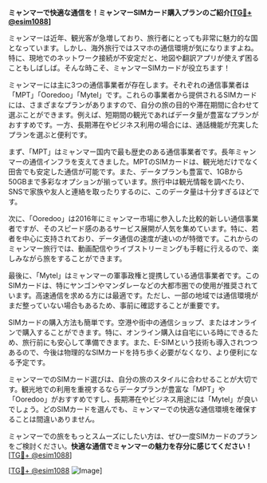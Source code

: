 **ミャンマーで快適な通信を！ミャンマーSIMカード購入プランのご紹介[[TG💪+ @esim1088](https://t.me/s/esim1088)]**

ミャンマーは近年、観光客が急増しており、旅行者にとっても非常に魅力的な国となっています。しかし、海外旅行ではスマホの通信環境が気になりますよね。特に、現地でのネットワーク接続が不安定だと、地図や翻訳アプリが使えず困ることもしばしば。そんな時こそ、ミャンマーSIMカードが役立ちます！

ミャンマーには主に3つの通信事業者が存在します。それぞれの通信事業者は「MPT」「Ooredoo」「Mytel」です。これらの事業者から提供されるSIMカードには、さまざまなプランがありますので、自分の旅の目的や滞在期間に合わせて選ぶことができます。例えば、短期間の観光であればデータ量が豊富なプランがおすすめです。一方、長期滞在やビジネス利用の場合には、通話機能が充実したプランを選ぶと便利です。

まず、「MPT」はミャンマー国内で最も歴史のある通信事業者です。長年ミャンマーの通信インフラを支えてきました。MPTのSIMカードは、観光地だけでなく田舎でも安定した通信が可能です。また、データプランも豊富で、1GBから50GBまで多彩なオプションが揃っています。旅行中は観光情報を調べたり、SNSで家族や友人と連絡を取ったりするのに、このデータ量は十分すぎるほどです。

次に、「Ooredoo」は2016年にミャンマー市場に参入した比較的新しい通信事業者ですが、そのスピード感のあるサービス展開が人気を集めています。特に、若者を中心に支持されており、データ通信の速度が速いのが特徴です。これからのミャンマー旅行では、動画配信やライブストリーミングも手軽に行えるので、楽しみながら旅をすることができます。

最後に、「Mytel」はミャンマーの軍事政権と提携している通信事業者です。このSIMカードは、特にヤンゴンやマンダレーなどの大都市圏での使用が推奨されています。高速通信を求める方には最適です。ただし、一部の地域では通信環境がまだ整っていない場合もあるため、事前に確認することが重要です。

SIMカードの購入方法も簡単です。空港や街中の通信ショップ、またはオンラインで購入することができます。特に、オンライン購入は自宅にいる時にできるため、旅行前にも安心して準備できます。また、E-SIMという技術も導入されつつあるので、今後は物理的なSIMカードを持ち歩く必要がなくなり、より便利になる予定です。

ミャンマーでのSIMカード選びは、自分の旅のスタイルに合わせることが大切です。観光地での利用を重視するならデータプランが豊富な「MPT」や「Ooredoo」がおすすめですし、長期滞在やビジネス用途には「Mytel」が良いでしょう。どのSIMカードを選んでも、ミャンマーでの快適な通信環境を確保することは間違いありません。

ミャンマーでの旅をもっとスムーズにしたい方は、ぜひ一度SIMカードのプランをご検討ください。**快適な通信でミャンマーの魅力を存分に感じてください！** [[TG💪+ @esim1088](https://t.me/s/esim1088)]

[[TG💪+ @esim1088](https://t.me/s/esim1088) ![Image](https://i.postimg.cc/Y0z9fWf4/image.png)]